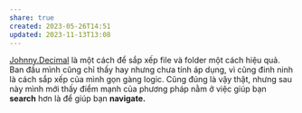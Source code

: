 ```yaml
---
share: true
created: 2023-05-26T14:51
updated: 2023-11-13T13:08
---
```


[Johnny.Decimal](https://johnnydecimal.com/) là một cách để sắp xếp file và folder một cách hiệu quả. Ban đầu mình cũng chỉ thấy hay nhưng chưa tính áp dụng, vì cũng đinh ninh là cách sắp xếp của mình gọn gàng logic. Cũng đúng là vậy thật, nhưng sau này mình mới thấy điểm mạnh của phương pháp nằm ở việc giúp bạn **search** hơn là để giúp bạn **navigate.**

